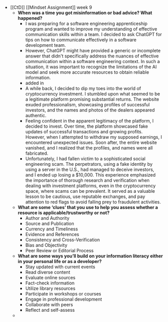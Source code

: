- [[CtD]] [[Mindset Assignment]] week 9
	- **When was a time you got misinformation or bad advice? What happened?**
		- I was preparing for a software engineering apprenticeship program and wanted to improve my understanding of effective communication skills within a team. I decided to ask ChatGPT for tips on how to communicate effectively in a software development team.
		- However, ChatGPT might have provided a generic or incomplete answer that didn't specifically address the nuances of effective communication within a software engineering context. In such a situation, it was important to recognize the limitations of the AI model and seek more accurate resources to obtain reliable information.
		- added in
		- A while back, I decided to dip my toes into the world of cryptocurrency investment. I stumbled upon what seemed to be a legitimate platform promising substantial returns. The website exuded professionalism, showcasing profiles of successful investors, and the names and photos of the dealers appeared authentic.
		- Feeling confident in the apparent legitimacy of the platform, I decided to invest. Over time, the platform showcased fake updates of successful transactions and growing profits. However, when I attempted to withdraw my supposed earnings, I encountered unexpected issues. Soon after, the entire website vanished, and I realized that the profiles, and names were all fabricated.
		- Unfortunately, I had fallen victim to a sophisticated social engineering scam. The perpetrators, using a fake identity by using a server in the U.S., had managed to deceive investors, and I ended up losing a $10,000. This experience emphasized the importance of thorough research and verification when dealing with investment platforms, even in the cryptocurrency space, where scams can be prevalent. It served as a valuable lesson to be cautious, use reputable exchanges, and pay attention to red flags to avoid falling prey to fraudulent activities.
	- **What are some ‘clues’ that you use to help you assess whether a resource is applicable/trustworthy or not?**
		- Author and Authority
		- Source and Publication
		- Currency and Timeliness
		- Evidence and References
		- Consistency and Cross-Verification
		- Bias and Objectivity
		- Peer Review or Editorial Process
	- **What are some ways you’ll build on your information literacy either in your personal life or as a developer?**
		- Stay updated with current events
		- Read diverse content
		- Evaluate online sources
		- Fact-check information
		- Utilize library resources
		- Participate in workshops or courses
		- Engage in professional development
		- Collaborate with peers
		- Reflect and self-assess
	-